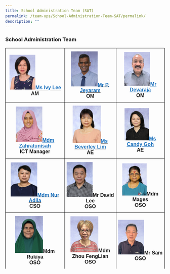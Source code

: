 ```yaml
---
title: School Administration Team (SAT)
permalink: /team-ups/School-Administration-Team-SAT/permalink/
description: ""
---
```

### **School Administration Team**
<style type="text/css">
.tg  {border-collapse:collapse;border-spacing:0;}
.tg td{border-color:black;border-style:solid;border-width:1px;font-family:Arial, sans-serif;font-size:16px;
  overflow:hidden;padding:10px 5px;word-break:normal;}
.tg th{border-color:black;border-style:solid;border-width:1px;font-family:Arial, sans-serif;font-size:14px;
  font-weight:normal;overflow:hidden;padding:10px 5px;word-break:normal;}
.tg .tg-f4yw{background-color:#FFF;text-align:center;vertical-align:middle}
.tg .tg-vgmr{background-color:#;text-align:center;vertical-align:middle}
</style>
<table class="tg">
<thead>
			<tr><td colspan="2" class="tg-vgmr"><img style="width:48%" src="/images/Our%20Team%20UPS/SAT/Ivy%20Lee.png"><span style="font-weight:bold"><span style="font-weight:bold"><a rel="noopener noreferrer" target="_blank" href="mailto:Ivy_LEE@schools.gov.sg"><span style="text-decoration;color:#1E73BE;background-color:transparent">Ms Ivy Lee</span></a><br>AM</span></span></td><td colspan="2" class="tg-vgmr"><img style="width:55%" src="/images/Our%20Team%20UPS/SAT/mr%20palani%20jeyaram.jpg"><span style="font-weight:bold"><span style="font-weight:bold"><a rel="noopener noreferrer" target="_blank" href="mailto:Palani_Velu_jeyaram@schools.gov.sg"><span style="text-decoration;color:#1E73BE;background-color:transparent">Mr P. Jeyaram</span></a><br>OM
		 </span></span></td><td colspan="2" class="tg-vgmr"><img style="width:58%" src="/images/Our%20Team%20UPS/SAT/Mr%20Deva.png"><span style="font-weight:bold"><a rel="noopener noreferrer" target="_blank" href="mailto:Devaraja_Vinayagam@schools.gov.sg"><span style="text-decoration:underline;color:#1E73BE;background-color:transparent">Mr Devaraja</span></a><br>OM
			</span></td></tr><tr>
				<td colspan="2" class="tg-vgmr"><img style="width:48%" src="/images/Our%20Team%20UPS/SAT/ms%20zahratunisah%20binte%20abdul%20jabbar.jpg"><span style="font-weight:bold"><a rel="noopener noreferrer" target="_blank" href="mailto:zahratunisah_a_jabbar@schools.gov.sg"><span style="text-decoration:underline;color:#1E73BE;background-color:transparent">Mdm Zahratunisah</span></a><br>ICT Manager</span></td><td colspan="2" class="tg-vgmr"><img style="width:58%" src="/images/Our%20Team%20UPS/SAT/mdm%20beverley%20lim%20hoo%20kee.jpg"><span style="font-weight:bold"><span style="font-weight:bold"><a rel="noopener noreferrer" target="_blank" href="mailto:lim_hoo_kee@schools.gov.sg"><span style="text-decoration;color:#1E73BE;background-color:transparent">Ms Beverley Lim</span></a><br>AE
		 </span></span></td><td colspan="2" class="tg-vgmr"><img style="width:54%" src="/images/Our%20Team%20UPS/SAT/ms%20candy%20goh.jpg"><span style="font-weight:bold"><a rel="noopener noreferrer" target="_blank" href="mailto:Goh_MING_HUI@schools.gov.sg"><span style="text-decoration:underline;color:#1E73BE;background-color:transparent">Ms Candy Goh</span></a><br>AE
		</span></td></tr><tr>
				<td colspan="2" class="tg-vgmr"><img style="width:48%" src="/images/Our%20Team%20UPS/SAT/Adila.jpg"><span style="font-weight:bold"><span style="font-weight:bold"><a rel="noopener noreferrer" target="_blank" href="mailto:Nur_adila_Kamarudin@schools.gov.sg"><span style="text-decoration;color:#1E73BE;background-color:transparent">Mdm Nur Adila</span></a><br>CSO
					</span></span></td><td colspan="2" class="tg-vgmr"><img style="width:54%" src="/images/Our%20Team%20UPS/SAT/mr%20david%20lee.jpg"><span style="font-weight:bold">Mr David Lee<br>OSO
	</span></td><td colspan="2" class="tg-vgmr"><img style="width:54%" src="/images/Our%20Team%20UPS/SAT/mdm%20raman%20mageswari%20(mdm%20mages).jpg"><span style="font-weight:bold">Mdm Mages<br>OSO
					</span></td></tr><tr>
						<td colspan="2" class="tg-vgmr"><img style="width:50%" src="/images/Our%20Team%20UPS/SAT/mdm%20rukiya.jpg"><span style="font-weight:bold">Mdm Rukiya<br>OSO
		 </span></td><td colspan="2" class="tg-vgmr"><img style="width:58%" src="/images/Our%20Team%20UPS/SAT/Fenglian%20(OSO).png"><span style="font-weight:bold">Mdm Zhou FengLian<br>OSO
		</span></td><td colspan="2" class="tg-vgmr"><img style="width:58%" src="/images/Our%20Team%20UPS/SAT/sam%20oso1.png"><span style="font-weight:bold">Mr Sam<br>OSO
			</span></td></tr><tr></tr></thead></table>